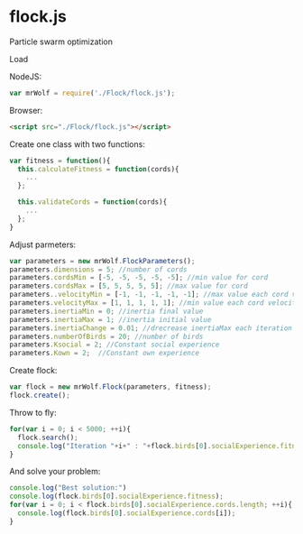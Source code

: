 # flock.js
Particle swarm optimization

Load

NodeJS:
```js
var mrWolf = require('./Flock/flock.js');
```  

Browser:
```html
<script src="./Flock/flock.js"></script>
```

Create one class with two functions:

```js
var fitness = function(){
  this.calculateFitness = function(cords){
    ...
  };

  this.validateCords = function(cords){
    ...
  };
}
```

Adjust parmeters:

```js
var parameters = new mrWolf.FlockParameters();
parameters.dimensions = 5; //number of cords
parameters.cordsMin = [-5, -5, -5, -5, -5]; //min value for cord
parameters.cordsMax = [5, 5, 5, 5, 5]; //max value for cord
parameters..velocityMin = [-1, -1, -1, -1, -1]; //max value each cord velocity
parameters.velocityMax = [1, 1, 1, 1, 1]; //min value each cord velocity
parameters.inertiaMin = 0; //inertia final value
parameters.inertiaMax = 1; //inertia initial value
parameters.inertiaChange = 0.01; //drecrease inertiaMax each iteration until inertiaMax < inertiaMin
parameters.numberOfBirds = 20; //number of birds
parameters.Ksocial = 2; //Constant social experience
parameters.Kown = 2;  //Constant own experience
```

Create flock:

```js
var flock = new mrWolf.Flock(parameters, fitness);
flock.create();
```

Throw to fly:
```js
for(var i = 0; i < 5000; ++i){
  flock.search();
  console.log("Iteration "+i+" : "+flock.birds[0].socialExperience.fitness);
}
```

And solve your problem:
```js
console.log("Best solution:")
console.log(flock.birds[0].socialExperience.fitness);
for(var i = 0; i < flock.birds[0].socialExperience.cords.length; ++i){
  console.log(flock.birds[0].socialExperience.cords[i]);
}
```
